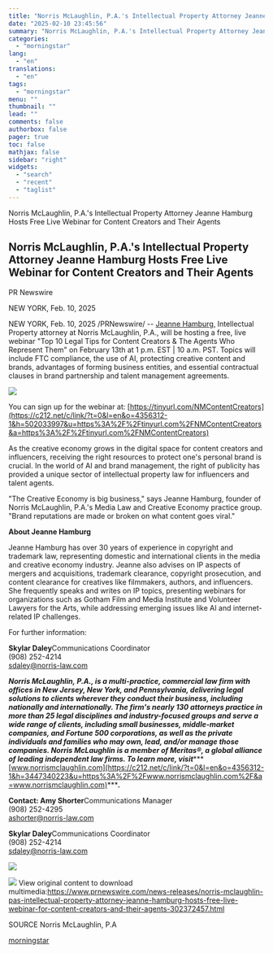 ```yaml
---
title: "Norris McLaughlin, P.A.'s Intellectual Property Attorney Jeanne Hamburg Hosts Free Live Webinar for Content Creators and Their Agents"
date: "2025-02-10 23:45:56"
summary: "Norris McLaughlin, P.A.'s Intellectual Property Attorney Jeanne Hamburg Hosts Free Live Webinar for Content Creators and Their Agents Norris McLaughlin, P.A.'s Intellectual Property Attorney Jeanne Hamburg Hosts Free Live Webinar for Content Creators and Their Agents PR Newswire NEW YORK, Feb. 10, 2025 NEW YORK, Feb. 10, 2025 /PRNewswire/ --..."
categories:
  - "morningstar"
lang:
  - "en"
translations:
  - "en"
tags:
  - "morningstar"
menu: ""
thumbnail: ""
lead: ""
comments: false
authorbox: false
pager: true
toc: false
mathjax: false
sidebar: "right"
widgets:
  - "search"
  - "recent"
  - "taglist"
---
```


Norris McLaughlin, P.A.'s Intellectual Property Attorney Jeanne Hamburg Hosts Free Live Webinar for Content Creators and Their Agents

Norris McLaughlin, P.A.'s Intellectual Property Attorney Jeanne Hamburg Hosts Free Live Webinar for Content Creators and Their Agents
-------------------------------------------------------------------------------------------------------------------------------------

PR Newswire

NEW YORK, Feb. 10, 2025


NEW YORK, Feb. 10, 2025 /PRNewswire/ -- [Jeanne Hamburg,](https://c212.net/c/link/?t=0&l=en&o=4356312-1&h=530280694&u=https%3A%2F%2Fnorrismclaughlin.com%2FAttorneys%2Fjeanne-hamburg%2F&a=Jeanne+Hamburg%2C) Intellectual Property attorney at Norris McLaughlin, P.A., will be hosting a free, live webinar "Top 10 Legal Tips for Content Creators & The Agents Who Represent Them" on February 13th at 1 p.m. EST | 10 a.m. PST. Topics will include FTC compliance, the use of AI, protecting creative content and brands, advantages of forming business entities, and essential contractual clauses in brand partnership and talent management agreements.

[![](https://mma.prnewswire.com/media/2613763/Norris_McLaughlin_PA__Jeanne_Hamburg.jpg)](https://mma.prnewswire.com/media/2613763/Norris_McLaughlin_PA__Jeanne_Hamburg.html)

You can sign up for the webinar at: [https://tinyurl.com/NMContentCreators](https://c212.net/c/link/?t=0&l=en&o=4356312-1&h=502033997&u=https%3A%2F%2Ftinyurl.com%2FNMContentCreators&a=https%3A%2F%2Ftinyurl.com%2FNMContentCreators)

As the creative economy grows in the digital space for content creators and influencers, receiving the right resources to protect one's personal brand is crucial. In the world of AI and brand management, the right of publicity has provided a unique sector of intellectual property law for influencers and talent agents.

"The Creative Economy is big business," says Jeanne Hamburg, founder of Norris McLaughlin, P.A.'s Media Law and Creative Economy practice group. "Brand reputations are made or broken on what content goes viral."

**About Jeanne Hamburg**

Jeanne Hamburg has over 30 years of experience in copyright and trademark law, representing domestic and international clients in the media and creative economy industry. Jeanne also advises on IP aspects of mergers and acquisitions, trademark clearance, copyright prosecution, and content clearance for creatives like filmmakers, authors, and influencers. She frequently speaks and writes on IP topics, presenting webinars for organizations such as Gotham Film and Media Institute and Volunteer Lawyers for the Arts, while addressing emerging issues like AI and internet-related IP challenges.

For further information:

**Skylar Daley**Communications Coordinator  
(908) 252-4214  
[sdaley@norris-law.com](mailto:sdaley@norris-law.com)

***Norris McLaughlin, P.A., is a multi-practice, commercial law firm with offices in New Jersey, New York, and Pennsylvania, delivering legal solutions to clients wherever they conduct their business, including nationally and internationally. The firm's nearly 130 attorneys practice in more than 25 legal disciplines and industry-focused groups and serve a wide range of clients, including small businesses, middle-market companies, and Fortune 500 corporations, as well as the private individuals and families who may own, lead, and/or manage those companies. Norris McLaughlin is a member of Meritas®, a global alliance of leading independent law firms. To learn more, visit******[www.norrismclaughlin.com](https://c212.net/c/link/?t=0&l=en&o=4356312-1&h=3447340223&u=https%3A%2F%2Fwww.norrismclaughlin.com%2F&a=www.norrismclaughlin.com)******.***

**Contact: Amy Shorter**Communications Manager  
(908) 252-4295  
[ashorter@norris-law.com](mailto:ashorter@norris-law.com)

**Skylar Daley**Communications Coordinator  
(908) 252-4214  
[sdaley@norris-law.com](mailto:sdaley@norris-law.com)

[![](https://mma.prnewswire.com/media/2484792/Norris_McLaughlin_PA.jpg)](https://mma.prnewswire.com/media/2484792/Norris_McLaughlin_PA.html)

 ![](https://c212.net/c/img/favicon.png?sn=NY12697&sd=2025-02-10) View original content to download multimedia:<https://www.prnewswire.com/news-releases/norris-mclaughlin-pas-intellectual-property-attorney-jeanne-hamburg-hosts-free-live-webinar-for-content-creators-and-their-agents-302372457.html>

SOURCE Norris McLaughlin, P.A

[morningstar](https://www.morningstar.com/news/pr-newswire/20250210ny12697/norris-mclaughlin-pas-intellectual-property-attorney-jeanne-hamburg-hosts-free-live-webinar-for-content-creators-and-their-agents)
